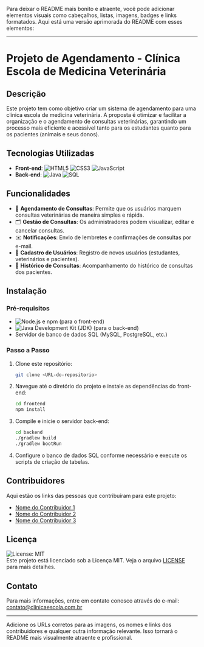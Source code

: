 Para deixar o README mais bonito e atraente, você pode adicionar elementos visuais como cabeçalhos, listas, imagens, badges e links formatados. Aqui está uma versão aprimorada do README com esses elementos:

---

# Projeto de Agendamento - Clínica Escola de Medicina Veterinária

## Descrição

Este projeto tem como objetivo criar um sistema de agendamento para uma clínica escola de medicina veterinária. A proposta é otimizar e facilitar a organização e o agendamento de consultas veterinárias, garantindo um processo mais eficiente e acessível tanto para os estudantes quanto para os pacientes (animais e seus donos).

## Tecnologias Utilizadas

- **Front-end**: ![HTML5](https://img.shields.io/badge/-HTML5-E34F26?logo=html5&logoColor=white) ![CSS3](https://img.shields.io/badge/-CSS3-1572B6?logo=css3&logoColor=white) ![JavaScript](https://img.shields.io/badge/-JavaScript-F7DF1E?logo=javascript&logoColor=black)
- **Back-end**: ![Java](https://img.shields.io/badge/-Java-007396?logo=java&logoColor=white) ![SQL](https://img.shields.io/badge/-SQL-4479A1?logo=postgresql&logoColor=white)

## Funcionalidades

- 📅 **Agendamento de Consultas**: Permite que os usuários marquem consultas veterinárias de maneira simples e rápida.
- 🗂️ **Gestão de Consultas**: Os administradores podem visualizar, editar e cancelar consultas.
- ✉️ **Notificações**: Envio de lembretes e confirmações de consultas por e-mail.
- 👤 **Cadastro de Usuários**: Registro de novos usuários (estudantes, veterinários e pacientes).
- 📝 **Histórico de Consultas**: Acompanhamento do histórico de consultas dos pacientes.

## Instalação

### Pré-requisitos

- ![Node.js](https://img.shields.io/badge/-Node.js-339933?logo=node.js&logoColor=white) e npm (para o front-end)
- ![Java](https://img.shields.io/badge/-Java-007396?logo=java&logoColor=white) Development Kit (JDK) (para o back-end)
- Servidor de banco de dados SQL (MySQL, PostgreSQL, etc.)

### Passo a Passo

1. Clone este repositório:
   ```bash
   git clone <URL-do-repositorio>
   ```
2. Navegue até o diretório do projeto e instale as dependências do front-end:
   ```bash
   cd frontend
   npm install
   ```
3. Compile e inicie o servidor back-end:
   ```bash
   cd backend
   ./gradlew build
   ./gradlew bootRun
   ```
4. Configure o banco de dados SQL conforme necessário e execute os scripts de criação de tabelas.

## Contribuidores

Aqui estão os links das pessoas que contribuíram para este projeto:

- [Nome do Contribuidor 1](link)
- [Nome do Contribuidor 2](link)
- [Nome do Contribuidor 3](link)

## Licença

![License: MIT](https://img.shields.io/badge/License-MIT-blue.svg)  
Este projeto está licenciado sob a Licença MIT. Veja o arquivo [LICENSE](LICENSE) para mais detalhes.

## Contato

Para mais informações, entre em contato conosco através do e-mail: contato@clinicaescola.com.br

---

Adicione os URLs corretos para as imagens, os nomes e links dos contribuidores e qualquer outra informação relevante. Isso tornará o README mais visualmente atraente e profissional.
